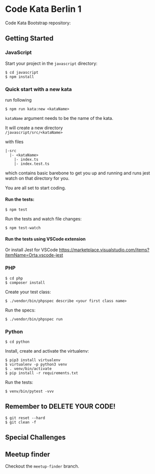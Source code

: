# Code Kata Berlin 1

Code Kata Bootstrap repository:

## Getting Started

### JavaScript

Start your project in the `javascript` directory:

```
$ cd javascript
$ npm install
```

### Quick start with a new kata

run following

```
$ npm run kata:new <kataName>
```

`kataName` argument needs to be the name of the kata.

It will create a new directory  
`/javascript/src/<kataName>`

with files

```
|-src
  |- <kataName>
    |- index.ts
    |- index.test.ts
```

which contains basic barebone to get you up and running and runs jest watch on that directory for you.

You are all set to start coding.

#### Run the tests:

```
$ npm test
```

Run the tests and watch file changes:

```
$ npm test-watch
```

#### Run the tests using VSCode extension

Or install Jest for VSCode
https://marketplace.visualstudio.com/items?itemName=Orta.vscode-jest

### PHP

```
$ cd php
$ composer install
```

Create your test class:

```
$ ./vendor/bin/phpspec describe <your first class name>
```

Run the specs:

```
$ ./vendor/bin/phpspec run
```

### Python

```
$ cd python
```

Install, create and activate the virtualenv:

```
$ pip3 install virtualenv
$ virtualenv -p python3 venv
$ . venv/bin/activate
$ pip install -r requirements.txt
```

Run the tests:

```
$ venv/bin/pytest -vvv
```

## Remember to DELETE YOUR CODE!

```
$ git reset --hard
$ git clean -f
```

## Special Challenges

## Meetup finder

Checkout the `meetup-finder` branch.
